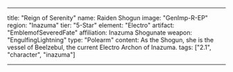 ---

title: "Reign of Serenity"
name: Raiden Shogun
image: "GenImp-R-EP"
region: "Inazuma"
tier: "5-Star"
element: "Electro"
artifact: "EmblemofSeveredFate"
affiliation: Inazuma Shogunate
weapon: "EngulfingLightning"
type: "Polearm"
content: As the Shogun, she is the vessel of Beelzebul, the current Electro Archon of Inazuma.
tags: ["2.1", "character", "inazuma"]

---